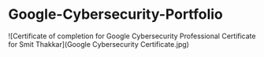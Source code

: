 # Google-Cybersecurity-Portfolio
![Certificate of completion for Google Cybersecurity Professional Certificate for Smit Thakkar](Google Cybersecurity Certificate.jpg)
